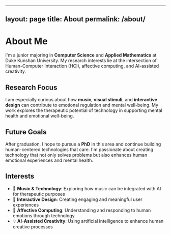 
---
layout: page
title: About
permalink: /about/
---

# About Me

I'm a junior majoring in **Computer Science** and **Applied Mathematics** at Duke Kunshan University. My research interests lie at the intersection of Human-Computer Interaction (HCI), affective computing, and AI-assisted creativity.

## Research Focus

I am especially curious about how **music**, **visual stimuli**, and **interactive design** can contribute to emotional regulation and mental well-being. My work explores the therapeutic potential of technology in supporting mental health and emotional well-being.

## Future Goals

After graduation, I hope to pursue a **PhD** in this area and continue building human-centered technologies that care. I'm passionate about creating technology that not only solves problems but also enhances human emotional experiences and mental health.

## Interests

- 🎵 **Music & Technology**: Exploring how music can be integrated with AI for therapeutic purposes
- 🎨 **Interactive Design**: Creating engaging and meaningful user experiences
- 🧠 **Affective Computing**: Understanding and responding to human emotions through technology
- 💡 **AI-Assisted Creativity**: Using artificial intelligence to enhance human creative processes
